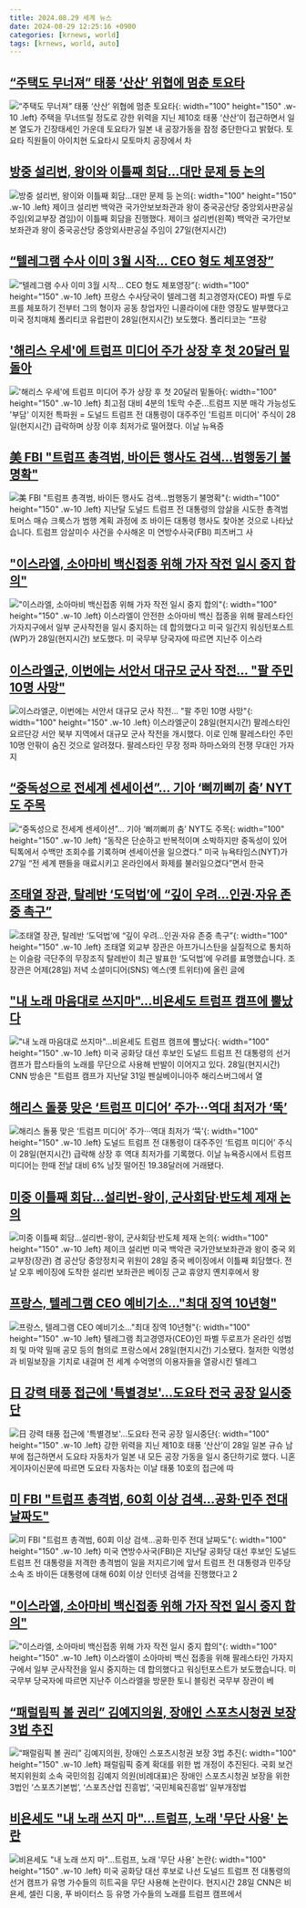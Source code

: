 ```yaml
---
title: 2024.08.29 세계 뉴스
date: 2024-08-29 12:25:16 +0900
categories: [krnews, world]
tags: [krnews, world, auto]
---
```

## [“주택도 무너져” 태풍 ‘산산’ 위협에 멈춘 토요타](https://n.news.naver.com/mnews/article/018/0005821956)

![“주택도 무너져” 태풍 ‘산산’ 위협에 멈춘 토요타](https://mimgnews.pstatic.net/image/origin/018/2024/08/28/5821956.jpg?type=nf220_150){: width="100" height="150" .w-10 .left}
주택을 무너뜨릴 정도로 강한 위력을 지닌 제10호 태풍 ‘산산’이 접근하면서 일본 열도가 긴장태세인 가운데 토요타가 일본 내 공장가동을 잠정 중단한다고 밝혔다. 토요타 직원들이 아이치현 도요타시 모토마치 공장에서 차

## [방중 설리번, 왕이와 이틀째 회담…대만 문제 등 논의](https://n.news.naver.com/mnews/article/018/0005822212)

![방중 설리번, 왕이와 이틀째 회담…대만 문제 등 논의](https://mimgnews.pstatic.net/image/origin/018/2024/08/28/5822212.jpg?type=nf220_150){: width="100" height="150" .w-10 .left}
제이크 설리번 백악관 국가안보보좌관과 왕이 중국공산당 중앙외사판공실 주임(외교부장 겸임)이 이틀째 회담을 진행했다. 제이크 설리번(왼쪽) 백악관 국가안보보좌관과 왕이 중국공산당 중앙외사판공실 주임이 27일(현지시간)

## [“텔레그램 수사 이미 3월 시작… CEO 형도 체포영장”](https://n.news.naver.com/mnews/article/005/0001721289)

![“텔레그램 수사 이미 3월 시작… CEO 형도 체포영장”](https://mimgnews.pstatic.net/image/origin/005/2024/08/28/1721289.jpg?type=nf220_150){: width="100" height="150" .w-10 .left}
프랑스 수사당국이 텔레그램 최고경영자(CEO) 파벨 두로프를 체포하기 전부터 그의 형이자 공동 창업자인 니콜라이에 대한 영장도 발부했다고 미국 정치매체 폴리티코 유럽판이 28일(현지시간) 보도했다. 폴리티코는 “프랑

## ['해리스 우세'에 트럼프 미디어 주가 상장 후 첫 20달러 밑돌아](https://n.news.naver.com/mnews/article/001/0014899190)

!['해리스 우세'에 트럼프 미디어 주가 상장 후 첫 20달러 밑돌아](https://mimgnews.pstatic.net/image/origin/001/2024/08/29/14899190.jpg?type=nf220_150){: width="100" height="150" .w-10 .left}
최고점 대비 4분의 1토막 수준…트럼프 지분 매각 가능성도 '부담' 이지헌 특파원 = 도널드 트럼프 전 대통령이 대주주인 '트럼프 미디어' 주식이 28일(현지시간) 급락하며 상장 이후 최저가로 떨어졌다. 이날 뉴욕증

## [美 FBI "트럼프 총격범, 바이든 행사도 검색…범행동기 불명확"](https://n.news.naver.com/mnews/article/374/0000399453)

![美 FBI "트럼프 총격범, 바이든 행사도 검색…범행동기 불명확"](https://mimgnews.pstatic.net/image/origin/374/2024/08/29/399453.jpg?type=nf220_150){: width="100" height="150" .w-10 .left}
지난달 도널드 트럼프 전 대통령의 암살을 시도한 총격범 토머스 매슈 크룩스가 범행 계획 과정에 조 바이든 대통령 행사도 찾아본 것으로 나타났습니다. 트럼프 암살미수 사건을 수사해온 미 연방수사국(FBI) 피츠버그 사

## ["이스라엘, 소아마비 백신접종 위해 가자 작전 일시 중지 합의"](https://n.news.naver.com/mnews/article/001/0014899884)

!["이스라엘, 소아마비 백신접종 위해 가자 작전 일시 중지 합의"](https://mimgnews.pstatic.net/image/origin/001/2024/08/29/14899884.jpg?type=nf220_150){: width="100" height="150" .w-10 .left}
이스라엘이 안전한 소아마비 백신 접종을 위해 팔레스타인 가자지구에서 일부 군사작전을 일시 중지하는 데 합의했다고 미국 일간지 워싱턴포스트(WP)가 28일(현지시간) 보도했다. 미 국무부 당국자에 따르면 지난주 이스라

## [이스라엘군, 이번에는 서안서 대규모 군사 작전… "팔 주민 10명 사망"](https://n.news.naver.com/mnews/article/469/0000820204)

![이스라엘군, 이번에는 서안서 대규모 군사 작전… "팔 주민 10명 사망"](https://mimgnews.pstatic.net/image/origin/469/2024/08/28/820204.jpg?type=nf220_150){: width="100" height="150" .w-10 .left}
이스라엘군이 28일(현지시간) 팔레스타인 요르단강 서안 북부 지역에서 대규모 군사 작전을 개시했다. 이로 인해 팔레스타인 주민 10명 안팎이 숨진 것으로 알려졌다. 팔레스타인 무장 정파 하마스와의 전쟁 무대인 가자지

## [“중독성으로 전세계 센세이션”… 기아 ‘삐끼삐끼 춤’ NYT도 주목](https://n.news.naver.com/mnews/article/023/0003855253)

![“중독성으로 전세계 센세이션”… 기아 ‘삐끼삐끼 춤’ NYT도 주목](https://mimgnews.pstatic.net/image/origin/023/2024/08/28/3855253.jpg?type=nf220_150){: width="100" height="150" .w-10 .left}
“동작은 단순하고 반복적이며 소박하지만 중독성이 있어 틱톡에서 수백만 조회수를 기록하며 센세이션을 일으켰다.” 미국 뉴욕타임스(NYT)가 27일 “전 세계 팬들을 매료시키고 온라인에서 화제를 불러일으켰다”면서 한국

## [조태열 장관, 탈레반 ‘도덕법’에 “깊이 우려…인권·자유 존중 촉구”](https://n.news.naver.com/mnews/article/056/0011790111)

![조태열 장관, 탈레반 ‘도덕법’에 “깊이 우려…인권·자유 존중 촉구”](https://mimgnews.pstatic.net/image/origin/056/2024/08/29/11790111.jpg?type=nf220_150){: width="100" height="150" .w-10 .left}
조태열 외교부 장관은 아프가니스탄을 실질적으로 통치하는 이슬람 극단주의 무장조직 탈레반이 최근 발표한 ‘도덕법’에 우려를 표명했습니다. 조 장관은 어제(28일) 저녁 소셜미디어(SNS) 엑스(옛 트위터)에 올린 글에

## ["내 노래 마음대로 쓰지마"…비욘세도 트럼프 캠프에 뿔났다](https://n.news.naver.com/mnews/article/277/0005465184)

!["내 노래 마음대로 쓰지마"…비욘세도 트럼프 캠프에 뿔났다](https://mimgnews.pstatic.net/image/origin/277/2024/08/29/5465184.jpg?type=nf220_150){: width="100" height="150" .w-10 .left}
미국 공화당 대선 후보인 도널드 트럼프 전 대통령의 선거 캠프가 팝스타들의 노래를 무단으로 사용해 반발이 이어지고 있다. 28일(현지시간) CNN 방송은 "트럼프 캠프가 지난달 31일 펜실베이니아주 해리스버그에서 열

## [해리스 돌풍 맞은 ‘트럼프 미디어’ 주가···역대 최저가 ‘뚝’](https://n.news.naver.com/mnews/article/032/0003317754)

![해리스 돌풍 맞은 ‘트럼프 미디어’ 주가···역대 최저가 ‘뚝’](https://mimgnews.pstatic.net/image/origin/032/2024/08/29/3317754.jpg?type=nf220_150){: width="100" height="150" .w-10 .left}
도널드 트럼프 전 대통령이 대주주인 ‘트럼프 미디어’ 주식이 28일(현지시간) 급락해 상장 후 역대 최저가를 기록했다. 이날 뉴욕증시에서 트럼프 미디어는 한때 전날 대비 6% 남짓 떨어진 19.38달러에 거래됐다.

## [미중 이틀째 회담…설리번-왕이, 군사회담·반도체 제재 논의](https://n.news.naver.com/mnews/article/028/0002704845)

![미중 이틀째 회담…설리번-왕이, 군사회담·반도체 제재 논의](https://mimgnews.pstatic.net/image/origin/028/2024/08/28/2704845.jpg?type=nf220_150){: width="100" height="150" .w-10 .left}
제이크 설리번 미국 백악관 국가안보보좌관과 왕이 중국 외교부장(장관) 겸 공산당 중앙정치국 위원이 28일 중국 베이징에서 이틀째 회담했다. 전날 오후 베이징에 도착한 설리번 보좌관은 베이징 근교 휴양지 옌치후에서 왕

## [프랑스, 텔레그램 CEO 예비기소…"최대 징역 10년형"](https://n.news.naver.com/mnews/article/277/0005465278)

![프랑스, 텔레그램 CEO 예비기소…"최대 징역 10년형"](https://mimgnews.pstatic.net/image/origin/277/2024/08/29/5465278.jpg?type=nf220_150){: width="100" height="150" .w-10 .left}
텔레그램 최고경영자(CEO)인 파벨 두로프가 온라인 성범죄 및 마약 밀매 공모 등의 혐의로 프랑스에서 28일(현지시간) 기소됐다. 철저한 익명성과 비밀보장을 기치로 내걸며 전 세계 수억명의 이용자들을 열광시킨 텔레그

## [日 강력 태풍 접근에 '특별경보'…도요타 전국 공장 일시중단](https://n.news.naver.com/mnews/article/011/0004385340)

![日 강력 태풍 접근에 '특별경보'…도요타 전국 공장 일시중단](https://mimgnews.pstatic.net/image/origin/011/2024/08/28/4385340.jpg?type=nf220_150){: width="100" height="150" .w-10 .left}
강한 위력을 지닌 제10호 태풍 ‘산산’이 28일 일본 규슈 남부에 접근하면서 도요타 자동차가 일본 내 모든 공장 가동을 일시 중단하기로 했다. 니혼게이자이신문에 따르면 도요타 자동차는 이날 태풍 10호의 접근에 따

## [미 FBI "트럼프 총격범, 60회 이상 검색…공화·민주 전대 날짜도"](https://n.news.naver.com/mnews/article/421/0007756503)

![미 FBI "트럼프 총격범, 60회 이상 검색…공화·민주 전대 날짜도"](https://mimgnews.pstatic.net/image/origin/421/2024/08/29/7756503.jpg?type=nf220_150){: width="100" height="150" .w-10 .left}
미국 연방수사국(FBI)은 지난달 공화당 대선 후보인 도널드 트럼프 전 대통령을 저격한 총격범이 일을 저지르기에 앞서 트럼프 전 대통령과 민주당 소속 조 바이든 대통령에 대해 60회 이상 인터넷 검색을 진행했다고 2

## ["이스라엘, 소아마비 백신접종 위해 가자 작전 일시 중지 합의"](https://n.news.naver.com/mnews/article/214/0001370966)

!["이스라엘, 소아마비 백신접종 위해 가자 작전 일시 중지 합의"](https://mimgnews.pstatic.net/image/origin/214/2024/08/29/1370966.jpg?type=nf220_150){: width="100" height="150" .w-10 .left}
이스라엘이 소아마비 백신 접종을 위해 팔레스타인 가자지구에서 일부 군사작전을 일시 중지하는 데 합의했다고 워싱턴포스트가 보도했습니다. 미 국무부 당국자에 따르면 지난주 이스라엘을 방문한 토니 블링컨 국무부 장관이 베

## [“패럴림픽 볼 권리” 김예지의원, 장애인 스포츠시청권 보장 3법 추진](https://n.news.naver.com/mnews/article/018/0005822059)

![“패럴림픽 볼 권리” 김예지의원, 장애인 스포츠시청권 보장 3법 추진](https://mimgnews.pstatic.net/image/origin/018/2024/08/28/5822059.jpg?type=nf220_150){: width="100" height="150" .w-10 .left}
패럴림픽 중계 확대를 위한 법 개정이 추진된다. 국회 보건복지위원회 소속 국민의힘 김예지 의원(비례대표)은 장애인 스포츠시청권 보장을 위한 3법인 ‘스포츠기본법’, ‘스포츠산업 진흥법’, ‘국민체육진흥법’ 일부개정법

## [비욘세도 "내 노래 쓰지 마"…트럼프, 노래 '무단 사용' 논란](https://n.news.naver.com/mnews/article/448/0000474464)

![비욘세도 "내 노래 쓰지 마"…트럼프, 노래 '무단 사용' 논란](https://mimgnews.pstatic.net/image/origin/448/2024/08/29/474464.jpg?type=nf220_150){: width="100" height="150" .w-10 .left}
미국 공화당 대선 후보로 나선 도널드 트럼프 전 대통령의 선거 캠프가 유명 가수들의 히트곡을 무단 사용해 논란이다. 현지시간 28일 CNN은 비욘세, 셀린 디옹, 푸 바이터스 등 유명 가수들의 노래를 트럼프 캠프에서

